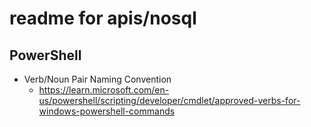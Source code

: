 # readme for apis/nosql 


## PowerShell

- Verb/Noun Pair Naming Convention
  - https://learn.microsoft.com/en-us/powershell/scripting/developer/cmdlet/approved-verbs-for-windows-powershell-commands


